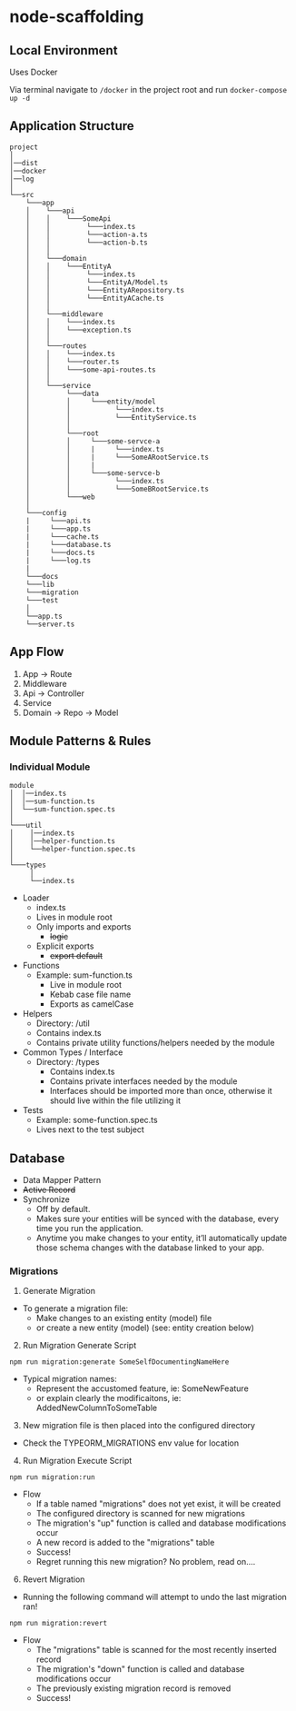 # node-scaffolding

## Local Environment

Uses Docker

Via terminal navigate to `/docker` in the project root and run `docker-compose up -d`

## Application Structure

```
project
│
│──dist
│──docker
│──log
│
└──src
    └───app
    │    └───api
    │    │    └───SomeApi
    │    │         └───index.ts
    │    │         └───action-a.ts
    │    │         └───action-b.ts
    │    │
    │    └───domain
    │    │    └───EntityA
    │    │         └───index.ts
    │    │         └───EntityA/Model.ts
    │    │         └───EntityARepository.ts
    │    │         └───EntityACache.ts
    │    │
    │    └───middleware
    │    │    └───index.ts
    │    │    └───exception.ts
    │    │
    │    └───routes
    │    │    └───index.ts
    │    │    └───router.ts
    │    │    └───some-api-routes.ts
    │    │
    │    └───service
    │         └───data
    │         │     └───entity/model
    │         │           └───index.ts
    │         │           └───EntityService.ts
    │         │
    │         └───root
    │         │     └───some-servce-a
    │         │     |     └───index.ts
    │         │     |     └───SomeARootService.ts
    │         │     |
    │         │     └───some-servce-b
    │         │           └───index.ts
    │         │           └───SomeBRootService.ts
    │         └───web
    │
    └───config
    |     └───api.ts
    |     └───app.ts
    |     └───cache.ts
    |     └───database.ts
    |     └───docs.ts
    |     └───log.ts
    |
    └───docs
    └───lib
    └───migration
    └───test
    │
    └──app.ts
    └──server.ts
```

## App Flow

1. App -> Route
2. Middleware
3. Api -> Controller
4. Service
5. Domain -> Repo -> Model

## Module Patterns & Rules

### Individual Module

```
module
│  │──index.ts
│  │──sum-function.ts
│  └──sum-function.spec.ts
│
└───util
│    │──index.ts
│    │──helper-function.ts
│    └──helper-function.spec.ts
│
└───types
     │
     └──index.ts
```

- Loader
  - index.ts
  - Lives in module root
  - Only imports and exports
    - ~~logic~~
  - Explicit exports
    - ~~export default~~
- Functions
  - Example: sum-function.ts
    - Live in module root
    - Kebab case file name
    - Exports as camelCase
- Helpers
  - Directory: /util
  - Contains index.ts
  - Contains private utility functions/helpers needed by the module
- Common Types / Interface
  - Directory: /types
    - Contains index.ts
    - Contains private interfaces needed by the module
    - Interfaces should be imported more than once, otherwise it should live within the file utilizing it
- Tests
  - Example: some-function.spec.ts
  - Lives next to the test subject

## Database

- Data Mapper Pattern
- ~~Active Record~~
- Synchronize
  - Off by default.
  - Makes sure your entities will be synced with the database, every time you run the application.
  - Anytime you make changes to your entity, it’ll automatically update those schema changes with the database linked to your app.

### Migrations

1. Generate Migration

- To generate a migration file:
  - Make changes to an existing entity (model) file
  - or create a new entity (model) (see: entity creation below)

2. Run Migration Generate Script

```
npm run migration:generate SomeSelfDocumentingNameHere
```

- Typical migration names:
  - Represent the accustomed feature, ie: SomeNewFeature
  - or explain clearly the modificaitons, ie: AddedNewColumnToSomeTable

3. New migration file is then placed into the configured directory

- Check the TYPEORM_MIGRATIONS env value for location

4. Run Migration Execute Script

```
npm run migration:run
```

- Flow
  - If a table named "migrations" does not yet exist, it will be created
  - The configured directory is scanned for new migrations
  - The migration's "up" function is called and database modifications occur
  - A new record is added to the "migrations" table
  - Success!
  - Regret running this new migration? No problem, read on....

6. Revert Migration

- Running the following command will attempt to undo the last migration ran!

```
npm run migration:revert
```

- Flow
  - The "migrations" table is scanned for the most recently inserted record
  - The migration's "down" function is called and database modifications occur
  - The previously existing migration record is removed
  - Success!

